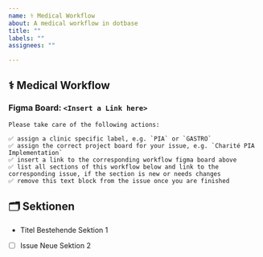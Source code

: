 ```yaml
---
name: ⚕️ Medical Workflow
about: A medical workflow in dotbase
title: ""
labels: ""
assignees: ""

---
```


## ⚕️ Medical Workflow
### Figma Board: `<Insert a Link here>`

```
Please take care of the following actions: 

✅ assign a clinic specific label, e.g. `PIA` or `GASTRO`
✅ assign the correct project board for your issue, e.g. `Charité PIA Implementation`
✅ insert a link to the corresponding workflow figma board above
✅ list all sections of this workflow below and link to the corresponding issue, if the section is new or needs changes
✅ remove this text block from the issue once you are finished
```

## 🗂️ Sektionen
- Titel Bestehende Sektion 1 
- [ ] Issue Neue Sektion 2
